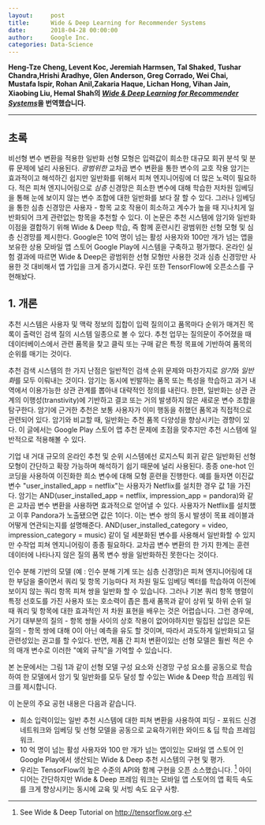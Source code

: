 ```yaml
---
layout:     post
title:      Wide & Deep Learning for Recommender Systems
date:       2018-04-28 00:00:00
author:     Google Inc.
categories: Data-Science
---  
```

  
  
**Heng-Tze Cheng, Levent Koc, Jeremiah Harmsen, Tal Shaked, Tushar Chandra,Hrishi Aradhye, Glen Anderson, Greg Corrado, Wei Chai, Mustafa Ispir, Rohan Anil,Zakaria Haque, Lichan Hong, Vihan Jain, Xiaobing Liu, Hemal Shah의 [*Wide & Deep Learning for Recommender Systems*](https://arxiv.org/pdf/1606.07792v1.pdf)을 번역했습니다.**
  
  
- - -
  
## 초록
  
비선형 변수 변환을 적용한 일반화 선형 모형은 입력값이 희소한 대규모 회귀 분석 및 분류 문제에 널리 사용된다. *광범위한* 교차곱 변수 변환을 통한 변수의 교호 작용 암기는 효과적이고 해석하긴 쉽지만 일반화를 위해서 피쳐 엔지니어링에 더 많은 노력이 필요하다. 적은 피쳐 엔지니어링으로 *심층* 신경망은 희소한 변수에 대해 학습한 저차원 임베딩을 통해 눈에 보이지 않는 변수 조합에 대한 일반화를 보다 잘 할 수 있다. 그러나 임베딩을 통한 심층 신경망은 사용자 - 항목 교호 작용이 희소하고 계수가 높을 때 지나치게 일반화되어 크게 관련없는 항목을 추천할 수 있다. 이 논문은 추천 시스템에 암기와 일반화 이점을 결합하기 위해 Wide & Deep 학습, 즉 함께 훈련시킨 광범위한 선형 모형 및 심층 신경망를 제시한다. Google은 10억 명이 넘는 활성 사용자와 100만 개가 넘는 앱을 보유한 상용 모바일 앱 스토어 Google Play에 시스템을 구축하고 평가했다. 온라인 실험 결과에 따르면 Wide & Deep은 광범위한 선형 모형만 사용한 것과 심층 신경망만 사용한 것 대비해서 앱 가입을 크게 증가시켰다. 우린 또한 TensorFlow에 오픈소스를 구현해놨다.
  
## 1. 개론
  
추천 시스템은 사용자 및 맥락 정보의 집합이 입력 질의이고 품목마다 순위가 매겨진 목록이 출력인 검색 질의 시스템 일종으로 볼 수 있다. 추천 업무는 질의문이 주어졌을 때 데이터베이스에서 관련 품목을 찾고 클릭 또는 구매 같은 특정 목표에 기반하여 품목의 순위를 매기는 것이다.
  
추천 검색 시스템의 한 가지 난점은 일반적인 검색 순위 문제와 마찬가지로 *암기*와 *일반화*를 모두 이뤄내는 것이다. 암기는 동시에 빈발하는 품목 또는 특성을 학습하고 과거 내역에서 이용가능한 상관 관계를 뽑아내 대략적인 정의를 내린다. 한편, 일반화는 상관 관계의 이행성(transtivity)에 기반하고 결코 또는 거의 발생하지 않은 새로운 변수 조합을 탐구한다. 암기에 근거한 추천은 보통 사용자가 이미 행동을 취했던 품목과 직접적으로 관련되어 있다. 암기와 비교할 때, 일반화는 추천 품목 다양성을 향상시키는 경향이 있다. 이 글에서는 Google Play 스토어 앱 추천 문제에 초점을 맞추지만 추천 시스템에 일반적으로 적용해볼 수 있다.
  
기업 내 거대 규모의 온라인 추천 및 순위 시스템에선 로지스틱 회귀 같은 일반화된 선형 모형이 간단하고 확장 가능하며 해석하기 쉽기 때문에 널리 사용된다. 종종 one-hot 인코딩을 사용하여 이진화한 희소 변수에 대해 모형 훈련을 진행한다. 예를 들자면 이진값 변수 "user_installed_app = netflix"는 사용자가 Netflix를 설치한 경우 값 1을 가진다. 암기는 AND(user_installed_app = netflix, impression_app = pandora)와 같은 교차곱 변수 변환을 사용하면 효과적으로 얻어낼 수 있다. 사용자가 Netflix를 설치했고 이후 Pandora가 노출됐으면 값은 1이다. 이는 변수 쌍의 동시 발생이 목표 레이블과 어떻게 연관되는지를 설명해준다. AND(user_installed_category = video, impression_category = music) 같이 덜 세분화된 변수를 사용해서 일반화할 수 있지만 수작업 피쳐 엔지니어링이 종종 필요하다. 교차곱 변수 변환의 한 가지 한계는 훈련 데이터에 나타나지 않은 질의 품목 변수 쌍을 일반화하진 못한다는 것이다.
  
인수 분해 기반의 모델 (예 : 인수 분해 기계 또는 심층 신경망)은 피쳐 엔지니어링에 대한 부담을 줄이면서 쿼리 및 항목 기능마다 저 차원 밀도 임베딩 벡터를 학습하여 이전에 보이지 않는 쿼리 항목 피쳐 쌍을 일반화 할 수 있습니다. 그러나 기본 쿼리 항목 행렬이 특정 선호도를 가진 사용자 또는 호소력이 좁은 틈새 품목과 같이 상위 및 하위 순위 일 때 쿼리 및 항목에 대한 효과적인 저 차원 표현을 배우는 것은 어렵습니다. 그런 경우에, 거기
대부분의 질의 - 항목 쌍들 사이의 상호 작용이 없어야하지만 밀집된 삽입은 모든 질의 - 항목 쌍에 대해 0이 아닌 예측을 유도 할 것이며, 따라서 과도하게 일반화되고 덜 관련성있는 권고를 할 수있다. 반면, 제품 간 피처 변환이있는 선형 모델은 훨씬 적은 수의 매개 변수로 이러한 "예외 규칙"을 기억할 수 있습니다.
  

본 논문에서는 그림 1과 같이 선형 모델 구성 요소와 신경망 구성 요소를 공동으로 학습하여 한 모델에서 암기 및 일반화를 모두 달성 할 수있는 Wide & Deep 학습 프레임 워크를 제시합니다.
  
이 논문의 주요 공헌 내용은 다음과 같습니다.
* 희소 입력이있는 일반 추천 시스템에 대한 피쳐 변환을 사용하여 피딩 - 포워드 신경 네트워크와 임베딩 및 선형 모델을 공동으로 교육하기위한 와이드 & 딥 학습 프레임 워크.
* 10 억 명이 넘는 활성 사용자와 100 만 개가 넘는 앱이있는 모바일 앱 스토어 인 Google Play에서 생산되는 Wide & Deep 추천 시스템의 구현 및 평가.
* 우리는 TensorFlow의 높은 수준의 API와 함께 구현을 오픈 소스했습니다. [^1]
아이디어는 간단하지만 Wide & Deep 프레임 워크는 모바일 앱 스토어의 앱 획득 속도를 크게 향상시키는 동시에 교육 및 서빙 속도 요구 사항.

[^1]: See Wide & Deep Tutorial on http://tensorflow.org.
